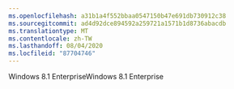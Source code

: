 ```yaml
---
ms.openlocfilehash: a31b1a4f552bbaa0547150b47e691db730912c38
ms.sourcegitcommit: ad4d92dce894592a259721a1571b1d8736abacdb
ms.translationtype: MT
ms.contentlocale: zh-TW
ms.lasthandoff: 08/04/2020
ms.locfileid: "87704746"
---
```

<span data-ttu-id="674d4-101">Windows 8.1 Enterprise</span><span class="sxs-lookup"><span data-stu-id="674d4-101">Windows 8.1 Enterprise</span></span>
